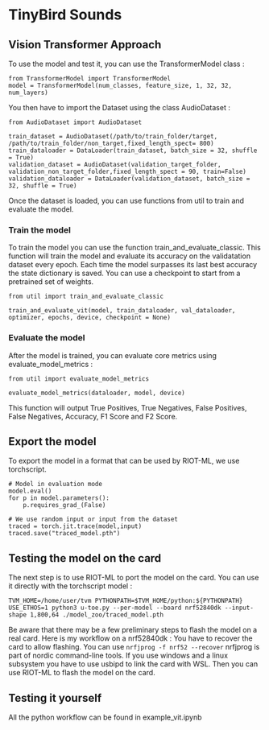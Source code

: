 # TinyBird Sounds
## Vision Transformer Approach
To use the model and test it, you can use the TransformerModel class : 
```
from TransformerModel import TransformerModel
model = TransformerModel(num_classes, feature_size, 1, 32, 32, num_layers)
```
You then have to import the Dataset using the class AudioDataset : 
```
from AudioDataset import AudioDataset

train_dataset = AudioDataset(/path/to/train_folder/target, /path/to/train_folder/non_target,fixed_length_spect= 800)
train_dataloader = DataLoader(train_dataset, batch_size = 32, shuffle = True)
validation_dataset = AudioDataset(validation_target_folder, validation_non_target_folder,fixed_length_spect = 90, train=False)
validation_dataloader = DataLoader(validation_dataset, batch_size = 32, shuffle = True)
```
Once the dataset is loaded, you can use functions from util to train and evaluate the model.

### Train the model
To train the model you can use the function train_and_evaluate_classic. This function will train the model and evaluate its accuracy on the validatation dataset every epoch. Each time the model surpasses its last best accuracy the state dictionary is saved. You can use a checkpoint to start from a pretrained set of weights.
```
from util import train_and_evaluate_classic

train_and_evaluate_vit(model, train_dataloader, val_dataloader,  optimizer, epochs, device, checkpoint = None)
```
### Evaluate the model
After the model is trained, you can evaluate core metrics using evaluate_model_metrics : 
```
from util import evaluate_model_metrics 

evaluate_model_metrics(dataloader, model, device)
```
This function will output True Positives, True Negatives, False Positives, False Negatives, Accuracy, F1 Score and F2 Score.


## Export the model
To export the model in a format that can be used by RIOT-ML, we use torchscript.
```
# Model in evaluation mode
model.eval()
for p in model.parameters():
    p.requires_grad_(False)

# We use random input or input from the dataset
traced = torch.jit.trace(model,input)
traced.save("traced_model.pth")
```

## Testing the model on the card

The next step is to use RIOT-ML to port the model on the card. You can use it directly with the torchscript model : 
```
TVM_HOME=/home/user/tvm PYTHONPATH=$TVM_HOME/python:${PYTHONPATH} USE_ETHOS=1 python3 u-toe.py --per-model --board nrf52840dk --input-shape 1,800,64 ./model_zoo/traced_model.pth
```

Be aware that there may be a few preliminary steps to flash the model on a real card. 
Here is my workflow on a nrf52840dk : 
You have to recover the card to allow flashing. You can use 
```nrfjprog -f nrf52 --recover```
nrfjprog is part of nordic command-line tools. 
If you use windows and a linux subsystem you have to use usbipd to link the card with WSL.
Then you can use RIOT-ML to flash the model on the card.

## Testing it yourself
All the python workflow can be found in example_vit.ipynb


